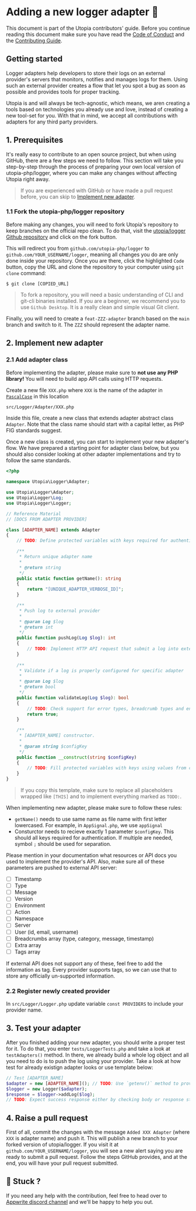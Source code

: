 # Adding a new logger adapter 💾

This document is part of the Utopia contributors' guide. Before you continue reading this document make sure you have read the [Code of Conduct](https://raw.githubusercontent.com/utopia-php/logger/main/CODE_OF_CONDUCT.md) and the [Contributing Guide](https://raw.githubusercontent.com/utopia-php/logger/main/CONTRIBUTING.md).

## Getting started

Logger adapters help developers to store their logs on an external provider's servers that monitors, notifies and manages logs for them. Using such an external provider creates a flow that let you spot a bug as soon as possible and provides tools for proper tracking.

Utopia is and will always be tech-agnostic, which means, we aren creating a tools based on technologies you already use and love, instead of creating a new tool-set for you. With that in mind, we accept all contributions with adapters for any third party providers.

## 1. Prerequisites

It's really easy to contribute to an open source project, but when using GitHub, there are a few steps we need to follow. This section will take you step-by-step through the process of preparing your own local version of utopia-php/logger, where you can make any changes without affecting Utopia right away.

> If you are experienced with GitHub or have made a pull request before, you can skip to [Implement new adapter](#2-implement-new-adapter).

###  1.1 Fork the utopia-php/logger repository

Before making any changes, you will need to fork Utopia's repository to keep branches on the official repo clean. To do that, visit the [utopia/logger Github repository](https://github.com/utopia-php/logger) and click on the fork button.

This will redirect you from `github.com/utopia-php/logger` to `github.com/YOUR_USERNAME/logger`, meaning all changes you do are only done inside your repository. Once you are there, click the highlighted `Code` button, copy the URL and clone the repository to your computer using `git clone` command:

```shell
$ git clone [COPIED_URL]
```

> To fork a repository, you will need a basic understanding of CLI and git-cli binaries installed. If you are a beginner, we recommend you to use `Github Desktop`. It is a really clean and simple visual Git client.

Finally, you will need to create a `feat-ZZZ-adapter` branch based on the `main` branch and switch to it. The `ZZZ` should represent the adapter name.

## 2. Implement new adapter

### 2.1 Add adapter class

Before implementing the adapter, please make sure to **not use any PHP library!** You will need to build app API calls using HTTP requests.

Create a new file `XXX.php` where `XXX` is the name of the adapter in [`PascalCase`](https://stackoverflow.com/a/41769355/7659504) in this location
```bash
src/Logger/Adapter/XXX.php
```

Inside this file, create a new class that extends adapter abstract class `Adapter`. Note that the class name should start with a capital letter, as PHP FIG standards suggest.

Once a new class is created, you can start to implement your new adapter's flow. We have prepared a starting point for adapter class below, but you should also consider looking at other adapter implementations and try to follow the same standards.

```php
<?php

namespace Utopia\Logger\Adapter;

use Utopia\Logger\Adapter;
use Utopia\Logger\Log;
use Utopia\Logger\Logger;

// Reference Material
// [DOCS FROM ADAPTER PROVIDER]

class [ADAPTER_NAME] extends Adapter
{
    // TODO: Define protected variables with keys required for authentication with external Adapter API

    /**
     * Return unique adapter name
     *
     * @return string
     */
    public static function getName(): string
    {
        return "[UNIQUE_ADAPTER_VERBOSE_ID]";
    }

    /**
     * Push log to external provider
     *
     * @param Log $log
     * @return int
     */
    public function pushLog(Log $log): int
    {
        // TODO: Implement HTTP API request that submit a log into external server. For building HTTP request, use `curl_exec()`, just like all other adapters
    }
    
    /**
     * Validate if a log is properly configured for specific adapter
     *
     * @param Log $log
     * @return bool
     */
    public function validateLog(Log $log): bool
    {
        // TODO: Check support for error types, breadcrumb types and environment types
        return true;
    }

    /**
     * [ADAPTER_NAME] constructor.
     *
     * @param string $configKey
     */
    public function __construct(string $configKey)
    {
        // TODO: Fill protected variables with keys using values from constructor parameters
    }
}
```

> If you copy this template, make sure to replace all placeholders wrapped like `[THIS]` and to implement everything marked as `TODO:`.

When implementing new adapter, please make sure to follow these rules:

- `getName()` needs to use same name as file name with first letter lowercased. For example, in `AppSignal.php`, we use `appSignal`
- Consturctor needs to recieve exactly 1 parameter `$configKey`. This should all keys required for authentication. If multiple are needed, symbol `;` should be used for separation.

Please mention in your documentation what resources or API docs you used to implement the provider's API. Also, make sure all of these parameters are pushed to external API server:

- [ ] Timestamp
- [ ] Type
- [ ] Message
- [ ] Version
- [ ] Environment
- [ ] Action
- [ ] Namespace
- [ ] Server
- [ ] User (id, email, username)
- [ ] Breadcrumbs array (type, category, message, timestamp)
- [ ] Extra array
- [ ] Tags array

If external API does not support any of these, feel free to add the information as tag. Every provider supports tags, so we can use that to store any officially un-supported information.

### 2.2 Register newly created provider

In `src/Logger/Logger.php` update variable `const PROVIDERS` to include your provider name.

## 3. Test your adapter

After you finished adding your new adapter, you should write a proper test for it. To do that, you enter `tests/LoggerTests.php` and take a look at `testAdapters()` method. In there, we already build a whole log object and all you need to do is to push the log using your provider. Take a look at how test for already existign adapter looks or use template below:

```php
// Test [ADAPTER_NAME]
$adapter = new [ADAPTER_NAME](); // TODO: Use `getenv()` method to provide private keys as env variables
$logger = new Logger($adapter);
$response = $logger->addLog($log);
// TODO: Expect success response either by checking body or response status code using `assertEquals()`
```

## 4. Raise a pull request

First of all, commit the changes with the message `Added XXX Adapter` (where `XXX` is adapter name) and push it. This will publish a new branch to your forked version of utopia/logger. If you visit it at `github.com/YOUR_USERNAME/logger`, you will see a new alert saying you are ready to submit a pull request. Follow the steps GitHub provides, and at the end, you will have your pull request submitted.

## 🤕 Stuck ?
If you need any help with the contribution, feel free to head over to [Appwrite discord channel](https://appwrite.io/discord) and we'll be happy to help you out.